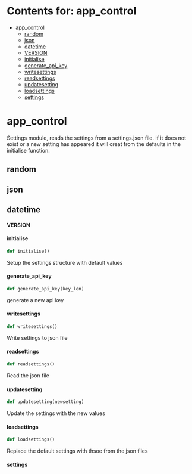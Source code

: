 # Contents for: app_control

* [app\_control](#app_control)
  * [random](#app_control.random)
  * [json](#app_control.json)
  * [datetime](#app_control.datetime)
  * [VERSION](#app_control.VERSION)
  * [initialise](#app_control.initialise)
  * [generate\_api\_key](#app_control.generate_api_key)
  * [writesettings](#app_control.writesettings)
  * [readsettings](#app_control.readsettings)
  * [updatesetting](#app_control.updatesetting)
  * [loadsettings](#app_control.loadsettings)
  * [settings](#app_control.settings)

<a id="app_control"></a>

# app\_control

Settings module, reads the settings from a settings.json file. If it does not exist or a new setting
has appeared it will creat from the defaults in the initialise function.

<a id="app_control.random"></a>

## random

<a id="app_control.json"></a>

## json

<a id="app_control.datetime"></a>

## datetime

<a id="app_control.VERSION"></a>

#### VERSION

<a id="app_control.initialise"></a>

#### initialise

```python
def initialise()
```

Setup the settings structure with default values

<a id="app_control.generate_api_key"></a>

#### generate\_api\_key

```python
def generate_api_key(key_len)
```

generate a new api key

<a id="app_control.writesettings"></a>

#### writesettings

```python
def writesettings()
```

Write settings to json file

<a id="app_control.readsettings"></a>

#### readsettings

```python
def readsettings()
```

Read the json file

<a id="app_control.updatesetting"></a>

#### updatesetting

```python
def updatesetting(newsetting)
```

Update the settings with the new values

<a id="app_control.loadsettings"></a>

#### loadsettings

```python
def loadsettings()
```

Replace the default settings with thsoe from the json files

<a id="app_control.settings"></a>

#### settings

